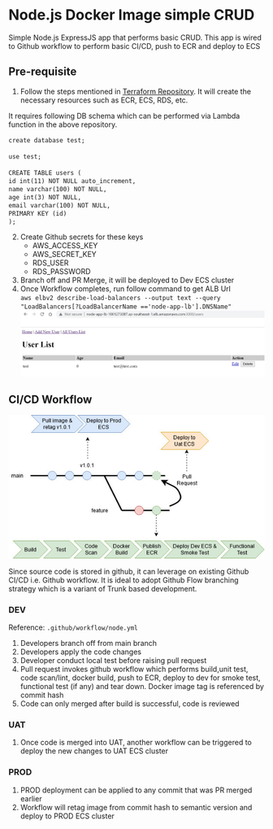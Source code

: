 Node.js Docker Image simple CRUD
========

Simple Node.js ExpressJS app that performs basic CRUD. This app is wired to Github workflow to perform basic CI/CD, push to ECR and deploy to ECS

## Pre-requisite
1. Follow the steps mentioned in [Terraform Repository](https://github.com/doom160/aws_2tier_tf). It will create the necessary resources such as ECR, ECS, RDS, etc.

It requires following DB schema which can be performed via Lambda function in the above repository.
```
create database test;

use test;

CREATE TABLE users (
id int(11) NOT NULL auto_increment,
name varchar(100) NOT NULL,
age int(3) NOT NULL,
email varchar(100) NOT NULL,
PRIMARY KEY (id)
);
```
2. Create Github secrets for these keys
   * AWS_ACCESS_KEY
   * AWS_SECRET_KEY
   * RDS_USER
   * RDS_PASSWORD
3. Branch off and PR Merge, it will be deployed to Dev ECS cluster
4. Once Workflow completes, run follow command to get ALB Url \
`aws elbv2 describe-load-balancers --output text --query "LoadBalancers[?LoadBalancerName =='node-app-lb'].DNSName"`
![Sample App](screenshots/outcome.jpg?raw=true "Sample App")

## CI/CD Workflow
![CI/CD](screenshots/github-workflow.jpg?raw=true "CI/CD")

Since source code is stored in github, it can leverage on existing Github CI/CD i.e. Github workflow. It is ideal to adopt Github Flow branching strategy which is a variant of Trunk based development.

### DEV
Reference: `.github/workflow/node.yml`
1. Developers branch off from main branch
2. Developers apply the code changes
3. Developer conduct local test before raising pull request
4. Pull request invokes github workflow which performs build,unit test, code scan/lint, docker build, push to ECR, deploy to dev for smoke test, functional test (if any) and tear down. Docker image tag is referenced by commit hash
5. Code can only merged after build is successful, code is reviewed

### UAT
1. Once code is merged into UAT, another workflow can be triggered to deploy the new changes to UAT ECS cluster

### PROD
1. PROD deployment can be applied to any commit that was PR merged earlier
2. Workflow will retag image from commit hash to semantic version and deploy to PROD ECS cluster